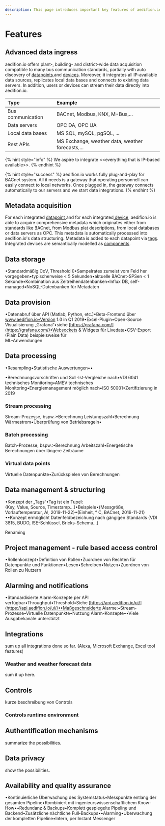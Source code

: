 ```yaml
---
description: This page introduces important key features of aedifion.io
---
```


# Features

## Advanced data ingress

aedifion.io offers plant-, building- and district-wide data acquisition compatible to many bus communication standards, partially with auto discovery of [datapoints ](https://docs.aedifion.io/docs/glossary#datapoint)and [devices](https://docs.aedifion.io/docs/glossary#device). Moreover, it integrates all IP-available data sources, replicates local data bases and connects to existing data servers. In addition, users or devices can stream their data directly into aedifion.io.

| Type | Example |
| :--- | :--- |
| Bus communication | BACnet, Modbus, KNX, M-Bus,... |
| Data servers | OPC DA, OPC UA |
| Local data bases | MS SQL, mySQL, pgSQL, ... |
| Rest APIs | MS Exchange, weather data, weather forecasts,... |

{% hint style="info" %}
We aspire to integrate &lt;&lt;everything that is IP-based available&gt;&gt;.
{% endhint %}

{% hint style="success" %}
aedifion.io works fully plug-and-play for BACnet system. All it needs is a gateway that operating personnell can easily connect to local networks. Once plugged in, the gateway connects automatically to our servers and we start data integrations.
{% endhint %}

## Metadata acquisition

For each integrated [datapoint ](https://docs.aedifion.io/docs/glossary#datapoint)and for each integrated[ device](https://docs.aedifion.io/docs/glossary#device), aedifion.io is able to acquire comprehensive metadata which originates either from standards like BACnet, from Modbus plat descriptions, from local databases or data servers as OPC. This metadata is automatically processed into aedifion.io's data structuring.  Metadata is added to each datapoint via [tags](https://docs.aedifion.io/docs/glossary#tag). Integrated devices are semantically modelled as [components](https://docs.aedifion.io/docs/glossary#component).  

## Data storage

•Standardmäßig CoV, Threshold 0•Sampelrates zumeist vom Feld her vorgegeben•typischerweise &lt; 5 Sekunden•aktuelle BACnet-SPSen &lt; 1 Sekunde•Kombination aus Zeitreihendatenbanken•Influx DB, self-managed•NoSQL-Datenbanken für Metadaten

## Data provision

•Datenabruf über API \(Matlab, Python, etc.\)•Beta-Frontend über www.aedifion.io•Version 1.0 in Q1 2019•Excel-Plugin•Open-Source Visualisierung „Grafana“•siehe [https://grafana.com/](https://grafana.com/)•Websockets & Widgets für Livedata•CSV-Export \(Plain Data\) beispielsweise für  
 ML-Anwendungen

## Data processing

•Resampling•Statistische Auswertungen••

•Berechnungsvorschriften und Soll-Ist-Vergleiche nach•VDI 6041 technisches Monitoring•AMEV technisches Monitoring•Energiemanagement möglich nach•ISO 50001•Zertifizierung in 2019

### Stream processing

Stream-Prozesse, bspw.:•Berechnung Leistungszahl•Berechnung Wärmestrom•Überprüfung von Betriebsregeln•

### Batch processing

Batch-Prozesse, bspw.:•Berechnung Arbeitszahl•Energetische Berechnungen über längere Zeiträume

### Virtual data points

Virtuelle Datenpunkte•Zurückspielen von Berechnungen

## Data management & structuring

•Konzept der „Tags“•Tag ist ein Tupel:  
 {Key, Value, Source, Timestamp…}•Beispiele•{Messgröße, Vorlauftemperatur, AI, 2019-11-22}•{Einheit, ° C, BACnet, 2019-11-21}••Konzept ermöglicht Datenfeldbezeichung nach gängigen Standards \(VDI 3815, BUDO, ISE-Schlüssel, Bricks-Schema…\)

Renaming

## Project management - rule based access control

•Rollenkonzept•Definition von Rollen•Zuordnen von Rechten für Datenpunkte und Funktionen•Lesen•Schreiben•Nutzen•Zuordnen von Rollen zu Nutzern

## Alarming and notifications

•Standardisierte Alarm-Konzepte per API verfügbar•Throughput•Threshold•Siehe [https://api.aedifion.io/ui/](https://api.aedifion.io/ui/)••Maßgeschneiderte Alarme:•Stream-Prozesse•Virtuelle Datenpunkte•Nutzung Alarm-Konzepte••Viele Ausgabekanäle unterstützt

## Integrations

sum up all integrations done so far. \(Alexa, Microsoft Exchange, Excel tool features\)

### Weather and weather forecast data

sum it up here.

## Controls

kurze beschreibung von Controls

### Controls runtime environment

## Authentification mechanisms

summarize the possibilities.

## Data privacy

show the possibilities.

## Availability and quality assurance

•Kontinuierliche Überwachung des Systemstatus•Messpunkte entlang der gesamten Pipeline•Kombiniert mit ingenieurswissenschaftlichem Know-How••Redundanz & Backups•Komplett gespiegelte Pipeline und Backend•Zusätzliche nächtliche Full-Backups••Alarming•Überwachung der kompletten Pipeline•Intern, per Instant Messenger



